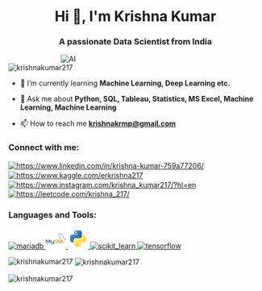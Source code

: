 
<h1 align="center">Hi 👋, I'm Krishna Kumar</h1>
<h3 align="center">A passionate Data Scientist from India</h3>

<img align="right" alt="AI" width = "400" src= "https://cdn.dribbble.com/users/1446559/screenshots/5453050/97e3bc07ac5ca76150df36be8e142336.gif" >

<p align="left"> <img src="https://komarev.com/ghpvc/?username=krishnakumar217&label=Profile%20views&color=0e75b6&style=flat" alt="krishnakumar217" /> </p>

- 🌱 I’m currently learning **Machine Learning, Deep Learning etc.**

- 💬 Ask me about **Python, SQL, Tableau, Statistics, MS Excel, Machine Learning, Machine Learning**

- 📫 How to reach me **krishnakrmp@gmail.com**

<h3 align="left">Connect with me:</h3>
<p align="left">
<a href="https://linkedin.com/in/https://www.linkedin.com/in/krishna-kumar-759a77206/" target="blank"><img align="center" src="https://raw.githubusercontent.com/rahuldkjain/github-profile-readme-generator/master/src/images/icons/Social/linked-in-alt.svg" alt="https://www.linkedin.com/in/krishna-kumar-759a77206/" height="30" width="40" /></a>
<a href="https://kaggle.com/https://www.kaggle.com/erkrishna217" target="blank"><img align="center" src="https://raw.githubusercontent.com/rahuldkjain/github-profile-readme-generator/master/src/images/icons/Social/kaggle.svg" alt="https://www.kaggle.com/erkrishna217" height="30" width="40" /></a>
<a href="https://instagram.com/https://www.instagram.com/krishna_kumar217/?hl=en" target="blank"><img align="center" src="https://raw.githubusercontent.com/rahuldkjain/github-profile-readme-generator/master/src/images/icons/Social/instagram.svg" alt="https://www.instagram.com/krishna_kumar217/?hl=en" height="30" width="40" /></a>
<a href="https://www.leetcode.com/https://leetcode.com/krishna_217/" target="blank"><img align="center" src="https://raw.githubusercontent.com/rahuldkjain/github-profile-readme-generator/master/src/images/icons/Social/leet-code.svg" alt="https://leetcode.com/krishna_217/" height="30" width="40" /></a>
</p>

<h3 align="left">Languages and Tools:</h3>
<p align="left"> <a href="https://mariadb.org/" target="_blank" rel="noreferrer"> <img src="https://www.vectorlogo.zone/logos/mariadb/mariadb-icon.svg" alt="mariadb" width="40" height="40"/> </a> <a href="https://www.mysql.com/" target="_blank" rel="noreferrer"> <img src="https://raw.githubusercontent.com/devicons/devicon/master/icons/mysql/mysql-original-wordmark.svg" alt="mysql" width="40" height="40"/> </a> <a href="https://www.python.org" target="_blank" rel="noreferrer"> <img src="https://raw.githubusercontent.com/devicons/devicon/master/icons/python/python-original.svg" alt="python" width="40" height="40"/> </a> <a href="https://scikit-learn.org/" target="_blank" rel="noreferrer"> <img src="https://upload.wikimedia.org/wikipedia/commons/0/05/Scikit_learn_logo_small.svg" alt="scikit_learn" width="40" height="40"/> </a> <a href="https://www.tensorflow.org" target="_blank" rel="noreferrer"> <img src="https://www.vectorlogo.zone/logos/tensorflow/tensorflow-icon.svg" alt="tensorflow" width="40" height="40"/> </a> </p>

<p><img align="left" src="https://github-readme-stats.vercel.app/api/top-langs?username=krishnakumar217&show_icons=true&locale=en&layout=compact" alt="krishnakumar217" /></p>

<p>&nbsp;<img align="center" src="https://github-readme-stats.vercel.app/api?username=krishnakumar217&show_icons=true&locale=en" alt="krishnakumar217" /></p>

<p><img align="center" src="https://github-readme-streak-stats.herokuapp.com/?user=krishnakumar217&" alt="krishnakumar217" /></p>
